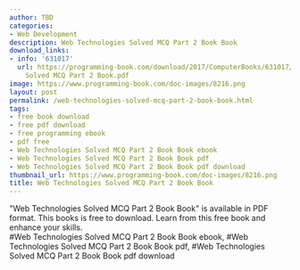 ```yaml
---
author: TBD
categories:
- Web Development
description: Web Technologies Solved MCQ Part 2 Book Book
download_links:
- info: '631017'
  url: https://programming-book.com/download/2017/ComputerBooks/631017/Web Technologies
    Solved MCQ Part 2 Book.pdf
image: https://www.programming-book.com/doc-images/8216.png
layout: post
permalink: /web-technologies-solved-mcq-part-2-book-book.html
tags:
- free book download
- free pdf download
- free programming ebook
- pdf free
- Web Technologies Solved MCQ Part 2 Book Book ebook
- Web Technologies Solved MCQ Part 2 Book Book pdf
- Web Technologies Solved MCQ Part 2 Book Book pdf download
thumbnail_url: https://www.programming-book.com/doc-images/8216.png
title: Web Technologies Solved MCQ Part 2 Book Book
---
```


 
<div class="item-desc text-justify">
  "Web Technologies Solved MCQ Part 2 Book Book" is available in PDF format. This books is free to download. Learn from this free book and enhance your skills.
  <br>
  #Web Technologies Solved MCQ Part 2 Book Book ebook, #Web Technologies Solved MCQ Part 2 Book Book pdf, #Web Technologies Solved MCQ Part 2 Book Book pdf download
</div>